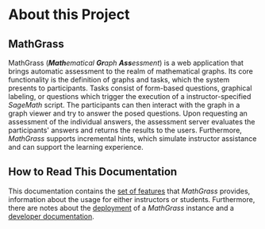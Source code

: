 # About this Project

## MathGrass

MathGrass (_**Math**ematical **Gr**aph **Ass**essment_) is a web application that brings automatic assessment to the realm of mathematical graphs.
Its core functionality is the definition of graphs and tasks, which the system presents to participants.
Tasks consist of form-based questions, graphical labeling, or questions which trigger the execution of a instructor-specified _SageMath_ script.
The participants can then interact with the graph in a graph viewer and try to answer the posed questions.
Upon requesting an assessment of the individual answers, the assessment server evaluates the participants' answers and returns the results to the users.
Furthermore, _MathGrass_ supports incremental hints, which simulate instructor assistance and can support the learning experience.

## How to Read This Documentation

This documentation contains the [set of features](features/index.md) that _MathGrass_ provides, information about the usage for either instructors or students. Furthermore, there are notes about the [deployment](deployment/index.md) of a _MathGrass_ instance and  a [developer documentation](developer_guide/quickstart.md).